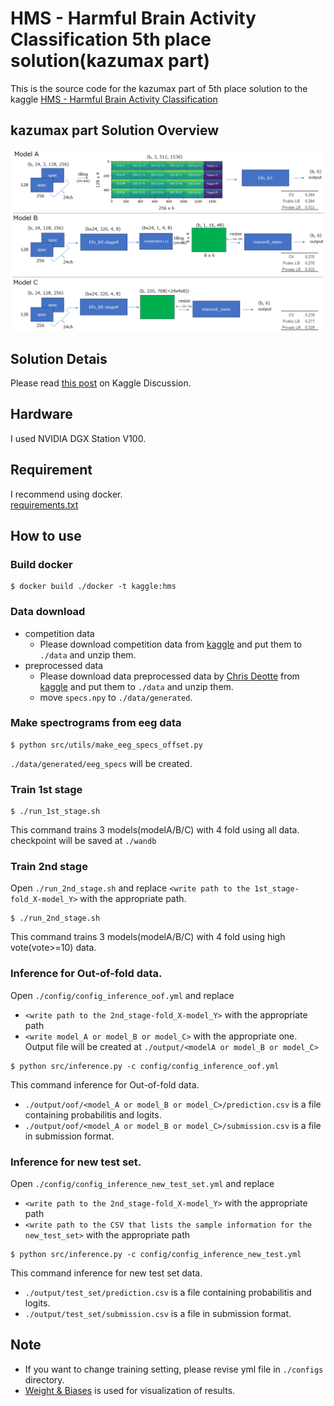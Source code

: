 # HMS - Harmful Brain Activity Classification 5th place solution(kazumax part)
This is the source code for the kazumax part of 5th place solution to the kaggle [HMS - Harmful Brain Activity Classification](https://www.kaggle.com/competitions/hms-harmful-brain-activity-classification)

## kazumax part Solution Overview
![solution](./fig/model_overview.png)

## Solution Detais
Please read [this post](https://www.kaggle.com/competitions/hms-harmful-brain-activity-classification/discussion/492652) on Kaggle Discussion.

## Hardware
I used NVIDIA DGX Station V100.

## Requirement
I recommend using docker.  
[requirements.txt](./requirements.txt)

## How to use

### Build docker
```
$ docker build ./docker -t kaggle:hms
```

### Data download
* competition data  
    * Please download competition data from [kaggle](https://www.kaggle.com/competitions/hms-harmful-brain-activity-classification/data) and put them to ```./data``` and unzip them.
* preprocessed data  
    * Please download data preprocessed data by [Chris Deotte](https://www.kaggle.com/cdeotte) from [kaggle](https://www.kaggle.com/datasets/cdeotte/brain-spectrograms) and put them to ```./data``` and unzip them.
    * move ```specs.npy``` to ```./data/generated```.

### Make spectrograms from eeg data
```
$ python src/utils/make_eeg_specs_offset.py
```
```./data/generated/eeg_specs``` will be created.

### Train 1st stage
```
$ ./run_1st_stage.sh
```
This command trains 3 models(modelA/B/C) with 4 fold using all data.  
checkpoint will be saved at ```./wandb```

### Train 2nd stage
Open ```./run_2nd_stage.sh``` and replace ```<write path to the 1st_stage-fold_X-model_Y>``` with the appropriate path.
```
$ ./run_2nd_stage.sh
```
This command trains 3 models(modelA/B/C) with 4 fold using high vote(vote>=10) data.  

### Inference for Out-of-fold data.
Open ```./config/config_inference_oof.yml``` and replace 
* ```<write path to the 2nd_stage-fold_X-model_Y>``` with the appropriate path
* ```<write model_A or model_B or model_C>``` with the appropriate one. Output file will be created at ```./output/<modelA or model_B or model_C>```
```
$ python src/inference.py -c config/config_inference_oof.yml
```
This command inference for Out-of-fold data.
* ```./output/oof/<model_A or model_B or model_C>/prediction.csv``` is a file containing probabilitis and logits.
* ```./output/oof/<model_A or model_B or model_C>/submission.csv``` is a file in submission format.

### Inference for new test set.
Open ```./config/config_inference_new_test_set.yml``` and replace 
* ```<write path to the 2nd_stage-fold_X-model_Y>``` with the appropriate path
* ```<write path to the CSV that lists the sample information for the new_test_set>``` with the appropriate path
```
$ python src/inference.py -c config/config_inference_new_test.yml
```
This command inference for new test set data.
* ```./output/test_set/prediction.csv``` is a file containing probabilitis and logits.
* ```./output/test_set/submission.csv``` is a file in submission format.


## Note
* If you want to change training setting, please revise yml file in ```./configs``` directory.
* [Weight & Biases](https://www.wandb.com/) is used for visualization of results.